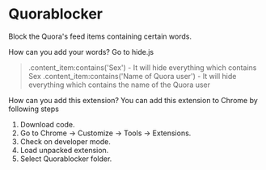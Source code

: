 Quorablocker
============
Block the Quora's feed items containing certain words.

How can you add your words?
Go to hide.js
>.content_item:contains('Sex') - It will hide everything which contains Sex
> .content_item:contains('Name of Quora user') - It will hide everything which contains the name of the Quora user

How can you add this extension?
You can add this extension to Chrome by following steps
1) Download code.
2) Go to Chrome -> Customize -> Tools -> Extensions.
3) Check on developer mode.
4) Load unpacked extension.
5) Select Quorablocker folder.

